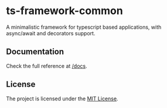 ts-framework-common
===================

A minimalistic framework for typescript based applications, with async/await and decorators support.

## Documentation

Check the full reference at [/docs](https://nxtep-io.github.io/ts-framework-common).


## License

The project is licensed under the [MIT License](./LICENSE.md).
